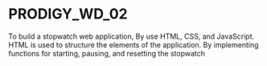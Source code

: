 # PRODIGY_WD_02
To build a stopwatch web application, By use HTML, CSS, and JavaScript. HTML is used to structure the elements of the application. By implementing functions for starting, pausing, and resetting the stopwatch
